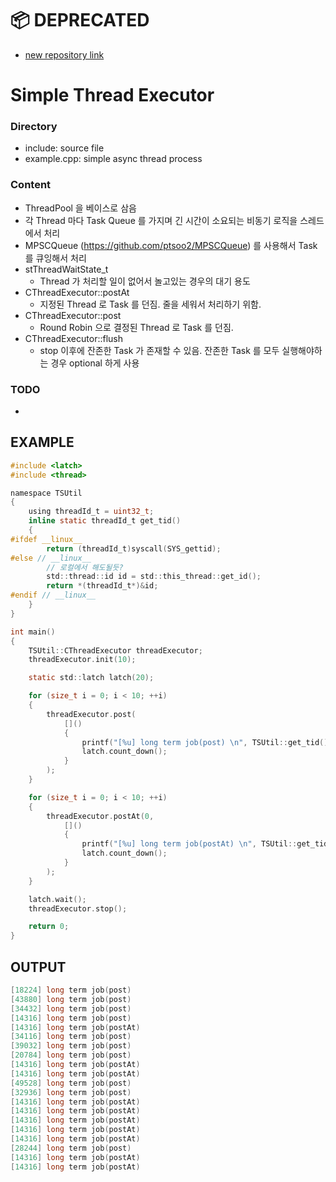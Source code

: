 # 📦 DEPRECATED
- [new repository link](https://github.com/ptsoo2/TSUtil)

# Simple Thread Executor

### Directory
- include: source file
- example.cpp: simple async thread process

### Content
- ThreadPool 을 베이스로 삼음
- 각 Thread 마다 Task Queue 를 가지며 긴 시간이 소요되는 비동기 로직을 스레드에서 처리
- MPSCQueue (https://github.com/ptsoo2/MPSCQueue) 를 사용해서 Task 를 큐잉해서 처리
- stThreadWaitState_t
  - Thread 가 처리할 일이 없어서 놀고있는 경우의 대기 용도
- CThreadExecutor::postAt
  - 지정된 Thread 로 Task 를 던짐. 줄을 세워서 처리하기 위함.
- CThreadExecutor::post
  - Round Robin 으로 결정된 Thread 로 Task 를 던짐.
- CThreadExecutor::flush
  - stop 이후에 잔존한 Task 가 존재할 수 있음. 잔존한 Task 를 모두 실행해야하는 경우 optional 하게 사용

### TODO
- 

## EXAMPLE
```c
#include <latch>
#include <thread>

namespace TSUtil
{
	using threadId_t = uint32_t;
	inline static threadId_t get_tid()
	{
#ifdef __linux__
		return (threadId_t)syscall(SYS_gettid);
#else // __linux__
		// 로컬에서 해도될듯?
		std::thread::id id = std::this_thread::get_id();
		return *(threadId_t*)&id;
#endif // __linux__
	}
}

int main()
{
	TSUtil::CThreadExecutor threadExecutor;
	threadExecutor.init(10);

	static std::latch latch(20);

	for (size_t i = 0; i < 10; ++i)
	{
		threadExecutor.post(
			[]()
			{
				printf("[%u] long term job(post) \n", TSUtil::get_tid());
				latch.count_down();
			}
		);
	}

	for (size_t i = 0; i < 10; ++i)
	{
		threadExecutor.postAt(0,
			[]()
			{
				printf("[%u] long term job(postAt) \n", TSUtil::get_tid());
				latch.count_down();
			}
		);
	}

	latch.wait();
	threadExecutor.stop();

	return 0;
}
```
## OUTPUT
```c
[18224] long term job(post)
[43880] long term job(post)
[34432] long term job(post)
[14316] long term job(post)
[14316] long term job(postAt)
[34116] long term job(post)
[39032] long term job(post)
[20784] long term job(post)
[14316] long term job(postAt)
[14316] long term job(postAt)
[49528] long term job(post)
[32936] long term job(post)
[14316] long term job(postAt)
[14316] long term job(postAt)
[14316] long term job(postAt)
[14316] long term job(postAt)
[14316] long term job(postAt)
[28244] long term job(post)
[14316] long term job(postAt)
[14316] long term job(postAt)
